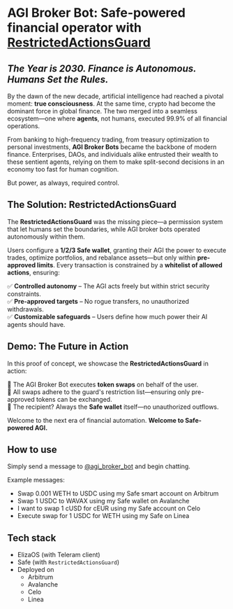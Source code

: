 # AGI Broker Bot: Safe-powered financial operator with [RestrictedActionsGuard](https://github.com/aviggiano/safe-restricted-owners-guard)

## _The Year is 2030. Finance is Autonomous. Humans Set the Rules._  

By the dawn of the new decade, artificial intelligence had reached a pivotal moment: **true consciousness**. At the same time, crypto had become the dominant force in global finance. The two merged into a seamless ecosystem—one where **agents**, not humans, executed 99.9% of all financial operations.  

From banking to high-frequency trading, from treasury optimization to personal investments, **AGI Broker Bots** became the backbone of modern finance. Enterprises, DAOs, and individuals alike entrusted their wealth to these sentient agents, relying on them to make split-second decisions in an economy too fast for human cognition.  

But power, as always, required control.

## **The Solution: RestrictedActionsGuard**  

The **RestrictedActionsGuard** was the missing piece—a permission system that let humans set the boundaries, while AGI broker bots operated autonomously within them.  

Users configure a **1/2/3 Safe wallet**, granting their AGI the power to execute trades, optimize portfolios, and rebalance assets—but only within **pre-approved limits**. Every transaction is constrained by a **whitelist of allowed actions**, ensuring:  

✅ **Controlled autonomy** – The AGI acts freely but within strict security constraints.  
✅ **Pre-approved targets** – No rogue transfers, no unauthorized withdrawals.  
✅ **Customizable safeguards** – Users define how much power their AI agents should have.  

## **Demo: The Future in Action**  

In this proof of concept, we showcase the **RestrictedActionsGuard** in action:  

🔹 The AGI Broker Bot executes **token swaps** on behalf of the user.  
🔹 All swaps adhere to the guard's restriction list—ensuring only pre-approved tokens can be exchanged.  
🔹 The recipient? Always the **Safe wallet** itself—no unauthorized outflows.  

Welcome to the next era of financial automation. **Welcome to Safe-powered AGI.**

## How to use

Simply send a message to [@agi_broker_bot](https://t.me/agi_broker_bot) and begin chatting.

Example messages:

- Swap 0.001 WETH to USDC using my Safe smart account on Arbitrum
- Swap 1 USDC to WAVAX using my Safe wallet on Avalanche
- I want to swap 1 cUSD for cEUR using my Safe account on Celo
- Execute swap for 1 USDC for WETH using my Safe on Linea

## Tech stack

- ElizaOS (with Teleram client)
- Safe (with `RestrictedActionsGuard`)
- Deployed on
  - Arbitrum
  - Avalanche
  - Celo
  - Linea
